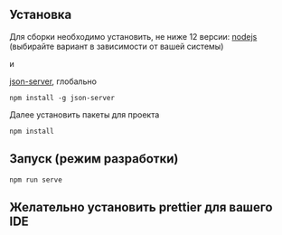 ## Установка

Для сборки необходимо установить, не ниже 12 версии:
[nodejs](https://nodejs.org/en/download/) (выбирайте вариант в зависимости от вашей системы)

и

[json-server](https://jsonplaceholder.typicode.com/), глобально

```
npm install -g json-server
```

Далее установить пакеты для проекта

```
npm install
```

## Запуск (режим разработки)

```
npm run serve
```

## Желательно установить prettier для вашего IDE
